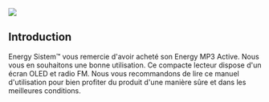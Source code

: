 ![](http://static.energysistem.com/images/manuals/39559/54bf7fbcd0992.jpg)

## Introduction

Energy Sistem™ vous remercie d'avoir acheté son Energy MP3 Active. Nous vous en souhaitons une bonne utilisation.
Ce compacte lecteur dispose d'un écran OLED et radio FM.
Nous vous recommandons de lire ce manuel d'utilisation pour bien profiter du produit d'une manière sûre et dans les meilleures conditions.
